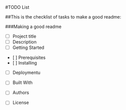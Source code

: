 #TODO List

##This is the checklist of tasks to make a good readme:

###Making a good readme
-[ ] Project title
-  [ ] Description
-  [ ] Getting Started
-    [ ] Prerequisites
-    [ ] Installing
-  [ ] Deploymentu
-  [ ] Built With
-  [ ] Authors
-  [ ] License
  
